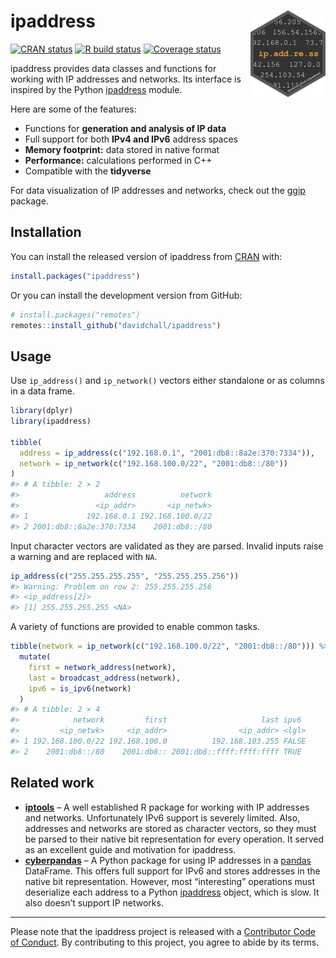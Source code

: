 
<!-- README.md is generated from README.Rmd. Please edit that file -->

# ipaddress <a href='https://davidchall.github.io/ipaddress/'><img src='man/figures/logo.png' align="right" height="138" /></a>

<!-- badges: start -->

[![CRAN
status](https://www.r-pkg.org/badges/version/ipaddress)](https://CRAN.R-project.org/package=ipaddress)
[![R build
status](https://github.com/davidchall/ipaddress/workflows/R-CMD-check/badge.svg)](https://github.com/davidchall/ipaddress/actions)
[![Coverage
status](https://codecov.io/gh/davidchall/ipaddress/branch/master/graph/badge.svg)](https://app.codecov.io/gh/davidchall/ipaddress?branch=master)
<!-- badges: end -->

ipaddress provides data classes and functions for working with IP
addresses and networks. Its interface is inspired by the Python
[ipaddress](https://docs.python.org/3/library/ipaddress.html) module.

Here are some of the features:

- Functions for **generation and analysis of IP data**
- Full support for both **IPv4 and IPv6** address spaces
- **Memory footprint:** data stored in native format
- **Performance:** calculations performed in C++
- Compatible with the **tidyverse**

For data visualization of IP addresses and networks, check out the
[ggip](https://davidchall.github.io/ggip/) package.

## Installation

You can install the released version of ipaddress from
[CRAN](https://CRAN.R-project.org) with:

``` r
install.packages("ipaddress")
```

Or you can install the development version from GitHub:

``` r
# install.packages("remotes")
remotes::install_github("davidchall/ipaddress")
```

## Usage

Use `ip_address()` and `ip_network()` vectors either standalone or as
columns in a data frame.

``` r
library(dplyr)
library(ipaddress)

tibble(
  address = ip_address(c("192.168.0.1", "2001:db8::8a2e:370:7334")),
  network = ip_network(c("192.168.100.0/22", "2001:db8::/80"))
)
#> # A tibble: 2 × 2
#>                   address          network
#>                 <ip_addr>       <ip_netwk>
#> 1             192.168.0.1 192.168.100.0/22
#> 2 2001:db8::8a2e:370:7334    2001:db8::/80
```

Input character vectors are validated as they are parsed. Invalid inputs
raise a warning and are replaced with `NA`.

``` r
ip_address(c("255.255.255.255", "255.255.255.256"))
#> Warning: Problem on row 2: 255.255.255.256
#> <ip_address[2]>
#> [1] 255.255.255.255 <NA>
```

A variety of functions are provided to enable common tasks.

``` r
tibble(network = ip_network(c("192.168.100.0/22", "2001:db8::/80"))) %>%
  mutate(
    first = network_address(network),
    last = broadcast_address(network),
    ipv6 = is_ipv6(network)
  )
#> # A tibble: 2 × 4
#>            network         first                     last ipv6 
#>         <ip_netwk>     <ip_addr>                <ip_addr> <lgl>
#> 1 192.168.100.0/22 192.168.100.0          192.168.103.255 FALSE
#> 2    2001:db8::/80    2001:db8:: 2001:db8::ffff:ffff:ffff TRUE
```

## Related work

- [**iptools**](https://hrbrmstr.github.io/iptools/) – A well
  established R package for working with IP addresses and networks.
  Unfortunately IPv6 support is severely limited. Also, addresses and
  networks are stored as character vectors, so they must be parsed to
  their native bit representation for every operation. It served as an
  excellent guide and motivation for ipaddress.
- [**cyberpandas**](https://cyberpandas.readthedocs.io) – A Python
  package for using IP addresses in a
  [pandas](https://pandas.pydata.org) DataFrame. This offers full
  support for IPv6 and stores addresses in the native bit
  representation. However, most “interesting” operations must
  deserialize each address to a Python
  [ipaddress](https://docs.python.org/3/library/ipaddress.html) object,
  which is slow. It also doesn’t support IP networks.

------------------------------------------------------------------------

Please note that the ipaddress project is released with a [Contributor
Code of
Conduct](https://davidchall.github.io/ipaddress/CODE_OF_CONDUCT.html).
By contributing to this project, you agree to abide by its terms.
